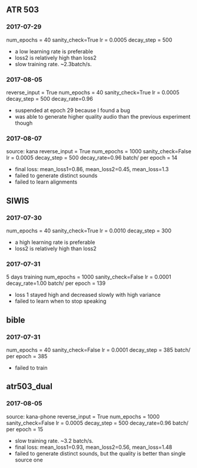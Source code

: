 ## ATR 503

### 2017-07-29
num_epochs = 40
sanity_check=True
lr = 0.0005
decay_step = 500

- a low learning rate is preferable
- loss2 is relatively high than loss2
- slow training rate. ~2.3batch/s.

### 2017-08-05
reverse_input = True
num_epochs = 40
sanity_check=True
lr = 0.0005
decay_step = 500
decay_rate=0.96

- suspended at epoch 29 because I found a bug
- was able to generate higher quality audio than the previous experiment though

### 2017-08-07
source: kana
reverse_input = True
num_epochs = 1000
sanity_check=False
lr = 0.0005
decay_step = 500
decay_rate=0.96
batch/ per epoch = 14

- final loss: mean_loss1=0.86, mean_loss2=0.45, mean_loss=1.3
- failed to generate distinct sounds
- failed to learn alignments

## SIWIS

### 2017-07-30
num_epochs = 40
sanity_check=True
lr = 0.0010
decay_step = 300

- a high learning rate is preferable
- loss2 is relatively high than loss2

### 2017-07-31
5 days training
num_epochs = 1000
sanity_check=False
lr = 0.0001
decay_rate=1.00
batch/ per epoch = 139

- loss 1 stayed high and decreased slowly with high variance
- failed to learn when to stop speaking


## bible

### 2017-07-31
num_epochs = 40
sanity_check=False
lr = 0.0001
decay_step = 385
batch/ per epoch = 385

- failed to train

## atr503_dual

### 2017-08-05
source: kana-phone
reverse_input = True
num_epochs = 1000
sanity_check=False
lr = 0.0005
decay_step = 500
decay_rate=0.96
batch/ per epoch = 15

- slow training rate. ~3.2 batch/s.
- final loss: mean_loss1=0.93, mean_loss2=0.56, mean_loss=1.48
- failed to generate distinct sounds, but the quality is better than single source one
